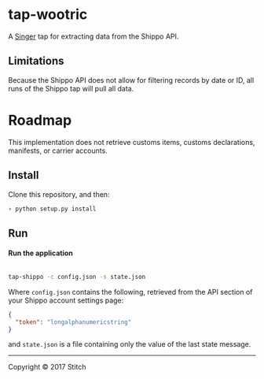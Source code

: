 # tap-wootric

A [Singer](https://singer.io) tap for extracting data from the Shippo
API.

## Limitations

Because the Shippo API does not allow for filtering records by date or ID, all runs
of the Shippo tap will pull all data. 

# Roadmap

This implementation does not retrieve customs items, customs declarations, manifests,
or carrier accounts. 

## Install

Clone this repository, and then:

```bash
› python setup.py install
```

## Run

#### Run the application

```bash

tap-shippo -c config.json -s state.json

```

Where `config.json` contains the following, retrieved from the API
section of your Shippo account settings page:

```json
{
  "token": "longalphanumericstring"
}
```

and `state.json` is a file containing only the value of the last state
message.

---

Copyright &copy; 2017 Stitch
